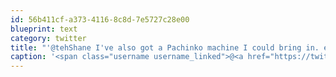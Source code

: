 ```yaml
---
id: 56b411cf-a373-4116-8c8d-7e5727c28e00
blueprint: text
category: twitter
title: "'@tehShane I've also got a Pachinko machine I could bring in. electronixandmore.com/misc/2pachinko…"
caption: '<span class="username username_linked">@<a href="https://twitter.com/tehShane" title="Shane Lawrence">tehShane</a></span> I''ve also got a Pachinko machine I could bring in. <a href="http://www.electronixandmore.com/misc/2pachinko.jpg" title="http://www.electronixandmore.com/misc/2pachinko.jpg" class="link link_untco">electronixandmore.com/misc/2pachinko…</a>'
---
```

